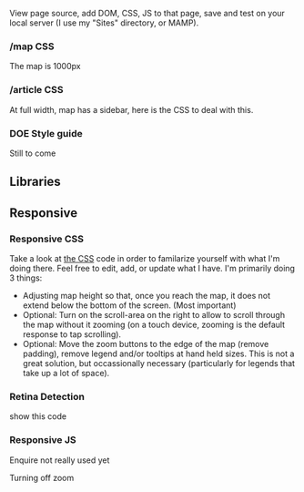 
View page source, add DOM, CSS, JS to that page, save and test on your local server (I use my "Sites" directory, or MAMP).

### /map CSS

The map is 1000px

### /article CSS
At full width, map has a sidebar, here is the CSS to deal with this.

### DOE Style guide
Still to come

## Libraries

## Responsive

### Responsive CSS
Take a look at [the CSS]() code in order to familarize yourself with what I'm doing there. Feel free to edit, add, or update what I have. I'm primarily doing 3 things:
* Adjusting map height so that, once you reach the map, it does not extend below the bottom of the screen. (Most important)
* Optional: Turn on the scroll-area on the right to allow to scroll through the map without it zooming (on a touch device, zooming is the default response to tap scrolling).
* Optional: Move the zoom buttons to the edge of the map (remove padding), remove legend and/or tooltips at hand held sizes. This is not a great solution, but occassionally necessary (particularly for legends that take up a lot of space).


### Retina Detection
show this code


### Responsive JS
Enquire not really used yet

Turning off zoom